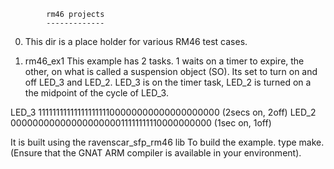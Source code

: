 
            rm46 projects
            -------------

0) This dir is a place holder for various RM46 test cases.

1) rm46_ex1
This example has 2 tasks. 1 waits on a timer to expire, the other, on
what is called a suspension object (SO). Its set to turn on and off
LED_3 and LED_2. LED_3 is on the timer task, LED_2 is turned on a the
midpoint of the cycle of LED_3. 

LED_3  1111111111111111111100000000000000000000  (2secs on, 2off)
LED_2  0000000000000000000011111111110000000000  (1sec on, 1off)

It is built using the ravenscar_sfp_rm46 lib
To build the example. type make. (Ensure that the GNAT ARM compiler is
available in your environment).





